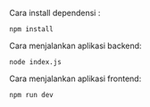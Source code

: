 Cara install dependensi :

``
npm install
``

Cara menjalankan aplikasi backend:

``
node index.js
``

Cara menjalankan aplikasi frontend:

``
npm run dev
``